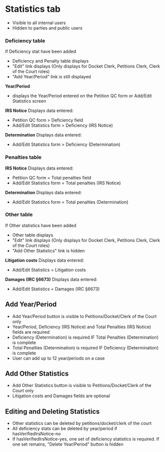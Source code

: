 
# Statistics tab
* Visible to all internal users
* Hidden to parties and public users


### Deficiency table
If Deficiency stat have been added
* Deficiency and Penalty table displays
* "Edit" link displays (Only displays for Docket Clerk, Petitions Clerk, Clerk of the Court roles)
* "Add Year/Period" link is still displayed

**Year/Period**
* displays the Year/Period entered on the Petition QC form or Add/Edit Statistics screen

**IRS Notice**
Displays data entered:
* Petition QC form > Deficiency field
* Add/Edit Statistics form > Deficiency (IRS Notice)

**Determination**
Displays data entered:
* Add/Edit Statistics form > Deficiency (Determination)

### Penalties table

**IRS Notice**
Displays data entered:
* Petition QC form = Total penalties field
* Add/Edit Statistics form = Total penalties (IRS Notice)

**Determination**
Displays data entered:
* Add/Edit Statistics form = Total penalties (Determination)

### Other table
If Other statistics have been added
* Other table displays
* "Edit" link displays (Only displays for Docket Clerk, Petitions Clerk, Clerk of the Court roles)
* "Add Other Statistics" link is hidden

**Litigation costs**
Displays data entered:
* Add/Edit Statistics = Litigation costs

**Damages (IRC §6673)**
Displays data entered:
* Add/Edit Statistics = Damages (IRC §6673)

## Add Year/Period
* Add Year/Period button is visible to Petitions/Docket/Clerk of the Court only
* Year/Period, Deficiency (IRS Notice) and Total Penalties (IRS Notice) fields are required
* Deficiency (Determination) is required IF Total Penalties (Determination) is complete
* Total Penalties (Determination) is required IF Deficiency (Determination) is complete
* User can add up to 12 year/periods on a case

## Add Other Statistics
* Add Other Statistics button is visible to Petitions/Docket/Clerk of the Court only
* Litigation costs and Damages fields are optional

## Editing and Deleting Statistics
* Other statistics can be deleted by petitions/docket/clerk of the court
* All deficiency stats can be deleted by year/period if hasVerifiedIrsNotice-no
* If hasVerifiedIrsNotice-yes, one set of deficiency statistics is required. If one set remains, "Delete Year/Period" button is hidden
